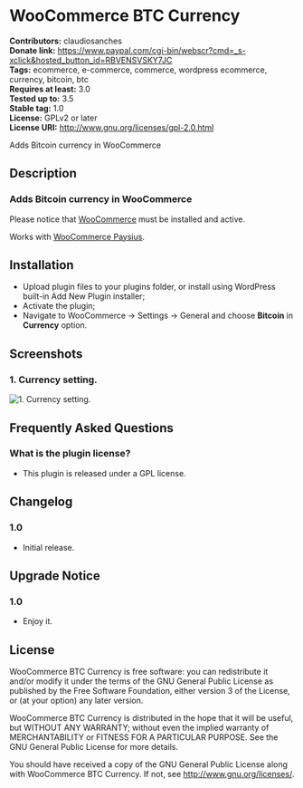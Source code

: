 # WooCommerce BTC Currency #
**Contributors:** claudiosanches  
**Donate link:** https://www.paypal.com/cgi-bin/webscr?cmd=_s-xclick&hosted_button_id=RBVENSVSKY7JC  
**Tags:** ecommerce, e-commerce, commerce, wordpress ecommerce, currency, bitcoin, btc  
**Requires at least:** 3.0  
**Tested up to:** 3.5  
**Stable tag:** 1.0  
**License:** GPLv2 or later  
**License URI:** http://www.gnu.org/licenses/gpl-2.0.html  

Adds Bitcoin currency in WooCommerce

## Description ##

### Adds Bitcoin currency in WooCommerce ###

Please notice that [WooCommerce](http://wordpress.org/extend/plugins/woocommerce/) must be installed and active.

Works with [WooCommerce Paysius](http://wordpress.org/extend/plugins/woocommerce-paysius/).

## Installation ##

* Upload plugin files to your plugins folder, or install using WordPress built-in Add New Plugin installer;
* Activate the plugin;
* Navigate to WooCommerce -> Settings -> General and choose **Bitcoin** in **Currency** option.

## Screenshots ##

### 1. Currency setting. ###
![1. Currency setting.](http://s.wordpress.org/extend/plugins/woocommerce-btc-currency/screenshot-1.png)


## Frequently Asked Questions ##

### What is the plugin license? ###

* This plugin is released under a GPL license.

## Changelog ##

### 1.0 ###

* Initial release.

## Upgrade Notice ##

### 1.0 ###

* Enjoy it.

## License ##

WooCommerce BTC Currency is free software: you can redistribute it and/or modify it under the terms of the GNU General Public License as published
by the Free Software Foundation, either version 3 of the License, or (at your option) any later version.

WooCommerce BTC Currency is distributed in the hope that it will be useful, but WITHOUT ANY WARRANTY; without even the implied warranty of
MERCHANTABILITY or FITNESS FOR A PARTICULAR PURPOSE. See the GNU General Public License for more details.

You should have received a copy of the GNU General Public License along with WooCommerce BTC Currency. If not, see <http://www.gnu.org/licenses/>.
